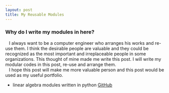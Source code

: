 ```yaml
---
layout: post
title: My Reusable Modules 
---
```


### Why do I write my modules in here?
&nbsp;&nbsp; I always want to be a computer engineer who arranges his works and re-use them. I think the desirable people are valuable and they could be recognized as the most important and irreplaceable people in some organizations. This thought of mine made me write this post. I will write my modular codes in this post, re-use and arrange them.  
&nbsp;&nbsp; I hope this post will make me more valuable person and this post would be used as my useful portfolio.  

- linear algebra modules written in python [GitHub](https://github.com/JeongMinCha/linear-algebra)